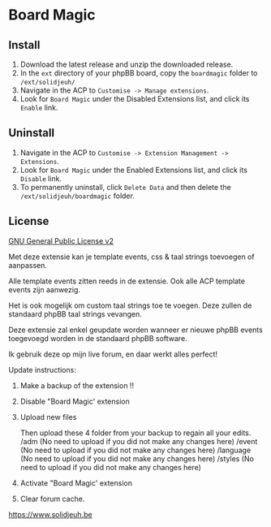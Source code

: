 # Board Magic

## Install
1. Download the latest release and unzip the downloaded release.
2. In the `ext` directory of your phpBB board, copy the `boardmagic` folder to `/ext/solidjeuh/`
3. Navigate in the ACP to `Customise -> Manage extensions`.
4. Look for `Board Magic` under the Disabled Extensions list, and click its `Enable` link.

## Uninstall
1. Navigate in the ACP to `Customise -> Extension Management -> Extensions`.
2. Look for `Board Magic` under the Enabled Extensions list, and click its `Disable` link.
3. To permanently uninstall, click `Delete Data` and then delete the `/ext/solidjeuh/boardmagic` folder.

## License
[GNU General Public License v2](http://opensource.org/licenses/GPL-2.0)

Met deze extensie kan je template events, css & taal strings toevoegen of aanpassen.

Alle template events zitten reeds in de extensie. Ook alle ACP template events zijn aanwezig.

Het is ook mogelijk om custom taal strings toe te voegen. Deze zullen de standaard phpBB taal strings vevangen.

Deze extensie zal enkel geupdate worden wanneer er nieuwe phpBB events toegevoegd worden in de standaard phpBB software.

Ik gebruik deze op mijn live forum, en daar werkt alles perfect!

Update instructions:

1. Make a backup of the extension !!
2. Disable "Board Magic' extension
3. Upload new files

    Then upload these 4 folder from your backup to regain all your edits.
    /adm (No need to upload if you did not make any changes here)
    /event (No need to upload if you did not make any changes here)
    /language (No need to upload if you did not make any changes here)
    /styles (No need to upload if you did not make any changes here)

4. Activate "Board Magic' extension
5. Clear forum cache.

https://www.solidjeuh.be
